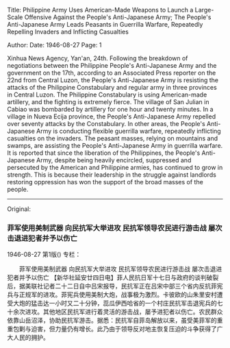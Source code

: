Title: Philippine Army Uses American-Made Weapons to Launch a Large-Scale Offensive Against the People's Anti-Japanese Army; The People's Anti-Japanese Army Leads Peasants in Guerrilla Warfare, Repeatedly Repelling Invaders and Inflicting Casualties

Author:
Date: 1946-08-27
Page: 1

Xinhua News Agency, Yan'an, 24th. Following the breakdown of negotiations between the Philippine People's Anti-Japanese Army and the government on the 17th, according to an Associated Press reporter on the 22nd from Central Luzon, the People's Anti-Japanese Army is resisting the attacks of the Philippine Constabulary and regular army in three provinces in Central Luzon. The Philippine Constabulary is using American-made artillery, and the fighting is extremely fierce. The village of San Julian in Cabiao was bombarded by artillery for one hour and twenty minutes. In a village in Nueva Ecija province, the People's Anti-Japanese Army repelled over seventy attacks by the Constabulary. In other areas, the People's Anti-Japanese Army is conducting flexible guerrilla warfare, repeatedly inflicting casualties on the invaders. The peasant masses, relying on mountains and swamps, are assisting the People's Anti-Japanese Army in guerrilla warfare. It is reported that since the liberation of the Philippines, the People's Anti-Japanese Army, despite being heavily encircled, suppressed and persecuted by the American and Philippine armies, has continued to grow in strength. This is because their leadership in the struggle against landlords restoring oppression has won the support of the broad masses of the people.



<hr /> 

Original: 


### 菲军使用美制武器  向民抗军大举进攻  民抗军领导农民进行游击战  屡次击退进犯者并予以伤亡

1946-08-27
第1版()
专栏：

　　菲军使用美制武器
    向民抗军大举进攻
    民抗军领导农民进行游击战
    屡次击退进犯者并予以伤亡
    【新华社延安廿四日电】菲人民抗日军十七日与政府的谈判破裂后，据美联社记者二十二日自中吕宋报导，民抗军正在吕宋中部三个省内反抗菲宪兵与正规军的进攻。菲宪兵使用美制大炮，战事极为激烈。卡彼欧的山朱里安村遭受大炮的猛击达一小时又二十分钟，蕊瓜伊西哈省的一个村庄民抗军击退宪兵的七十余次进攻。其他地区民抗军进行着灵活的游击战，屡予进犯者以伤亡。农民群众依靠山岳沼泽，协助民抗军游击。据悉：民抗军自菲岛解放以来，虽受美菲军的重重包剿与迫害，但力量仍有增长。此乃由于领导反对地主恢复压迫的斗争获得了广大人民的拥护。
